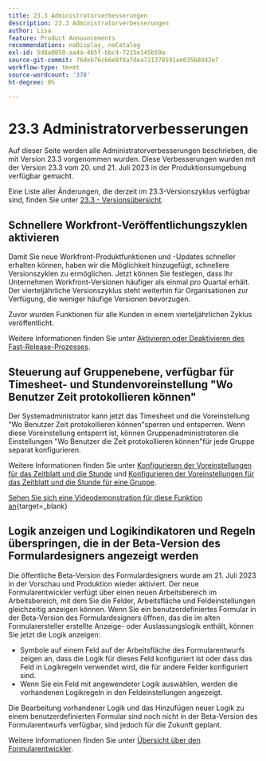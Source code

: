 ```yaml
---
title: 23.3 Administratorverbesserungen
description: 23.3 Administratorverbesserungen
author: Lisa
feature: Product Announcements
recommendations: noDisplay, noCatalog
exl-id: 5d8a0858-aa4a-4b5f-bbc4-7215e145b59a
source-git-commit: 76deb76c66e8f8a7dea721378591ae035b8d42e7
workflow-type: tm+mt
source-wordcount: '378'
ht-degree: 0%

---
```


# 23.3 Administratorverbesserungen

Auf dieser Seite werden alle Administratorverbesserungen beschrieben, die mit Version 23.3 vorgenommen wurden. Diese Verbesserungen wurden mit der Version 23.3 vom 20. und 21. Juli 2023 in der Produktionsumgebung verfügbar gemacht.

Eine Liste aller Änderungen, die derzeit im 23.3-Versionszyklus verfügbar sind, finden Sie unter [23.3 - Versionsübersicht](/help/quicksilver/product-announcements/product-releases/23.3-release-activity/23-3-release-overview.md).

## Schnellere Workfront-Veröffentlichungszyklen aktivieren

Damit Sie neue Workfront-Produktfunktionen und -Updates schneller erhalten können, haben wir die Möglichkeit hinzugefügt, schnellere Versionszyklen zu ermöglichen. Jetzt können Sie festlegen, dass Ihr Unternehmen Workfront-Versionen häufiger als einmal pro Quartal erhält. Der vierteljährliche Versionszyklus steht weiterhin für Organisationen zur Verfügung, die weniger häufige Versionen bevorzugen.

Zuvor wurden Funktionen für alle Kunden in einem vierteljährlichen Zyklus veröffentlicht.

Weitere Informationen finden Sie unter [Aktivieren oder Deaktivieren des Fast-Release-Prozesses](/help/quicksilver/administration-and-setup/set-up-workfront/configure-system-defaults/enable-fast-release-process.md).

## Steuerung auf Gruppenebene, verfügbar für Timesheet- und Stundenvoreinstellung &quot;Wo Benutzer Zeit protokollieren können&quot;

Der Systemadministrator kann jetzt das Timesheet und die Voreinstellung &quot;Wo Benutzer Zeit protokollieren können&quot;sperren und entsperren. Wenn diese Voreinstellung entsperrt ist, können Gruppenadministratoren die Einstellungen &quot;Wo Benutzer die Zeit protokollieren können&quot;für jede Gruppe separat konfigurieren.

Weitere Informationen finden Sie unter [Konfigurieren der Voreinstellungen für das Zeitblatt und die Stunde](/help/quicksilver/administration-and-setup/set-up-workfront/configure-timesheets-schedules/timesheet-and-hour-preferences.md) und [Konfigurieren der Voreinstellungen für das Zeitblatt und die Stunde für eine Gruppe](/help/quicksilver/administration-and-setup/manage-groups/create-and-manage-groups/configure-timesheet-hour-preferences-group.md).

[Sehen Sie sich eine Videodemonstration für diese Funktion an](https://video.tv.adobe.com/v/3419111/){target=_blank}

## Logik anzeigen und Logikindikatoren und Regeln überspringen, die in der Beta-Version des Formulardesigners angezeigt werden

Die öffentliche Beta-Version des Formulardesigners wurde am 21. Juli 2023 in der Vorschau und Produktion wieder aktiviert. Der neue Formularentwickler verfügt über einen neuen Arbeitsbereich im Arbeitsbereich, mit dem Sie die Felder, Arbeitsfläche und Feldeinstellungen gleichzeitig anzeigen können.
Wenn Sie ein benutzerdefiniertes Formular in der Beta-Version des Formulardesigners öffnen, das die im alten Formularersteller erstellte Anzeige- oder Auslassungslogik enthält, können Sie jetzt die Logik anzeigen:

* Symbole auf einem Feld auf der Arbeitsfläche des Formularentwurfs zeigen an, dass die Logik für dieses Feld konfiguriert ist oder dass das Feld in Logikregeln verwendet wird, die für andere Felder konfiguriert sind.
* Wenn Sie ein Feld mit angewendeter Logik auswählen, werden die vorhandenen Logikregeln in den Feldeinstellungen angezeigt.

Die Bearbeitung vorhandener Logik und das Hinzufügen neuer Logik zu einem benutzerdefinierten Formular sind noch nicht in der Beta-Version des Formularentwurfs verfügbar, sind jedoch für die Zukunft geplant.

Weitere Informationen finden Sie unter [Übersicht über den Formularentwickler](/help/quicksilver/administration-and-setup/customize-workfront/create-manage-custom-forms/form-designer/form-designer-overview.md).
